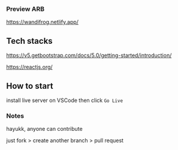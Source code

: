### Preview ARB
https://wandifrog.netlify.app/

## Tech stacks

https://v5.getbootstrap.com/docs/5.0/getting-started/introduction/

https://reactjs.org/

## How to start

install live server on VSCode then click `Go Live`

### Notes
hayukk, anyone can contribute

just fork > create another branch > pull request
